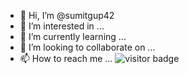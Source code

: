 - 👋 Hi, I’m @sumitgup42
- 👀 I’m interested in ...
- 🌱 I’m currently learning ...
- 💞️ I’m looking to collaborate on ...
- 📫 How to reach me ...
![visitor badge](https://visitor-badge.laobi.icu/badge?page_id=sumitgup42.sumitgup42)
<!---
sumitgup42/sumitgup42 is a ✨ special ✨ repository because its `README.md` (this file) appears on your GitHub profile.
You can click the Preview link to take a look at your changes.
--->

